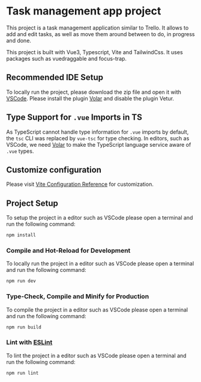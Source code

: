 # Task management app project

This project is a task management application similar to Trello.
It allows to add and edit tasks, as well as move them around between to do, in progress and done.

This project is built with Vue3, Typescript, Vite and TailwindCss. It uses packages such as vuedraggable and focus-trap.

## Recommended IDE Setup

To locally run the project, please download the zip file and open it with [VSCode](https://code.visualstudio.com/). Please install the plugin [Volar](https://marketplace.visualstudio.com/items?itemName=Vue.volar) and disable the plugin Vetur.

## Type Support for `.vue` Imports in TS

As TypeScript cannot handle type information for `.vue` imports by default, the `tsc` CLI was replaced by `vue-tsc` for type checking. In editors, such as VSCode, we need [Volar](https://marketplace.visualstudio.com/items?itemName=Vue.volar) to make the TypeScript language service aware of `.vue` types.

## Customize configuration

Please visit [Vite Configuration Reference](https://vitejs.dev/config/) for customization.

## Project Setup

To setup the project in a editor such as VSCode please open a terminal and run the following command:

```sh
npm install
```

### Compile and Hot-Reload for Development

To locally run the project in a editor such as VSCode please open a terminal and run the following command:

```sh
npm run dev
```

### Type-Check, Compile and Minify for Production

To compile the project in a editor such as VSCode please open a terminal and run the following command:

```sh
npm run build
```

### Lint with [ESLint](https://eslint.org/)

To lint the project in a editor such as VSCode please open a terminal and run the following command:

```sh
npm run lint
```
